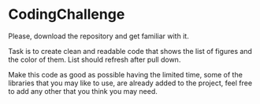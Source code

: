 # CodingChallenge

Please, download the repository and get familiar with it.

Task is to create clean and readable code that shows the list of figures and the color of them. List should refresh 
after pull down.

Make this code as good as possible having the limited time, some of the libraries that you may like to use, are already
added to the project, feel free to add any other that you think you may need.
